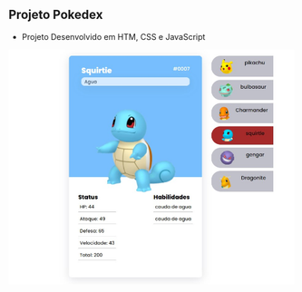 ## Projeto Pokedex

* Projeto Desenvolvido em HTM, CSS e JavaScript

<img src="src/images/azul.jpg" alt="Print-Pokedex">